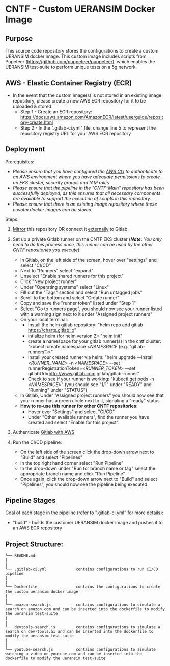 # CNTF - Custom UERANSIM Docker Image

## Purpose
This source code repository stores the configurations to create a custom UERANSIM docker image. This custom image includes scripts from Pupeteer (https://github.com/puppeteer/puppeteer), which enables the UERANSIM test-suite to perform unique tests on a 5g network.

## AWS - Elastic Container Registry (ECR)
* In the event that the custom image(s) is not stored in an existing image repository, please create a new AWS ECR repository for it to be uploaded & stored: 
    * Step 1 - Create an ECR repository: https://docs.aws.amazon.com/AmazonECR/latest/userguide/repository-create.html
    * Step 2 - In the ".gitlab-ci.yml" file, change line 5 to represent the repository registry URL for your AWS ECR repository

## Deployment
Prerequisites:

* *Please ensure that you have configured the [AWS CLI](https://docs.aws.amazon.com/cli/latest/userguide/getting-started-quickstart.html) to authenticate to an AWS environment where you have adequate permissions to create an EKS cluster, security groups and IAM roles* 
* *Please ensure that the pipeline in the "CNTF-Main" repository has been successfully deployed, as this ensures that all necessary components are available to support the execution of scripts in this repository.*  
* *Please ensure that there is an existing image repository where these cusotm docker images can be stored.*

Steps:
1. [Mirror](https://docs.gitlab.com/ee/user/project/repository/mirror/) this repository OR connect it [externally](https://docs.gitlab.com/ee/ci/ci_cd_for_external_repos/) to Gitlab 
2. Set up a private Gitlab runner on the CNTF EKS cluster (***Note:*** *You only need to do this process once, this runner can be used by the other CNTF repositories you execute*):
    * In Gitlab, on the left side of the screen, hover over "settings" and select "CI/CD"
    * Next to "Runners" select "expand"
    * Unselect "Enable shared runners for this project"
    * Click "New project runner"
    * Under "Operating systems" select "Linux"
    * Fill out the "Tags" section and select "Run untagged jobs"
    * Scroll to the bottom and select "Create runner"
    * Copy and save the "runner token" listed under "Step 1"
    * Select "Go to runners page", you should now see your runner listed with a warning sign next to it under "Assigned project runners"
    * On your local terminal:
        * Install the helm gitlab repository: "helm repo add gitlab https://charts.gitlab.io"
        * intialize helm (for helm version 2): "helm init" 
        * create a namespace for your gitlab runner(s) in the cntf cluster: "kubectl create namespace <_NAMESPACE_ (e.g. "gitlab-runners")>"
        * Install your created runner via helm: 
        "helm upgrade --install <_RUNNER_NAME_> -n <_NAMESPACE_> --set runnerRegistrationToken=<_RUNNER_TOKEN_> --set gitlabUrl=http://www.gitlab.com gitlab/gitlab-runner"
        * Check to see if your runner is working: "kubectl get pods -n <_NAMESPACE_>" (you should see "1/1" under "READY" and "Running" under "STATUS")
    * In Gitlab, Under "Assigned project runners" you should now see that your runner has a green circle next to it, signaling a "ready" status
    * **How to re-use this runner for other CNTF repositories:**
        * Hover over "Settings" and select "CI/CD"
        * Under "Other available runners", find the runner you have created and select "Enable for this project".

3. Authenticate [Gitlab with AWS](https://docs.gitlab.com/ee/ci/cloud_deployment/)

4. Run the CI/CD pipeline:
    * On the left side of the screen click the drop-down arrow next to "Build" and select "Pipelines"
    * In the top right hand corner select "Run Pipeline"
    * In the drop-down under "Run for branch name or tag" select the appropriate branch name and click "Run Pipeline"
    * Once again, click the drop-down arrow next to "Build" and select "Pipelines", you should now see the pipeline being executed

## Pipeline Stages
Goal of each stage in the pipeline (refer to ".gitlab-ci.yml" for more details):
* "build" - builds the customer UERANSIM docker image and pushes it to an AWS ECR repository

## Project Structure:
```
└── README.md
|
|
└── .gitlab-ci.yml             contains configurations to run CI/CD pipeline
|
|
└── Dockerfile                 contains the configurations to create the custom ueransim docker image
|   
|
└── amazon-search.js           contains configurations to simulate a search on amazon.com and can be inserted into the dockerfile to modify the ueransim test-suite
|
|
└── devtools-search.js         contains configurations to simulate a search on dev-tools.ai and can be inserted into the dockerfile to modify the ueransim test-suite
|
|
└── youtube-search.js          contains configurations to simulate watching a video on youtube.com and can be inserted into the dockerfile to modify the ueransim test-suite
```

